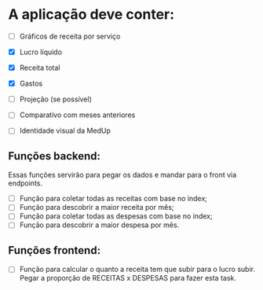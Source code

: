 # A aplicação deve conter:

- [ ] Gráficos de receita por serviço
- [x] Lucro líquido
- [x] Receita total
- [x] Gastos
- [ ] Projeção (se possível)
- [ ] Comparativo com meses anteriores
- [ ] Identidade visual da MedUp


## Funções backend:

Essas funções servirão para pegar os dados e mandar para o front via endpoints.

- [ ] Função para coletar todas as receitas com base no index;
- [ ] Função para descobrir a maior receita por mês;
- [ ] Função para coletar todas as despesas com base no index;
- [ ] Função para descobrir a maior despesa por mês.

## Funções frontend:

- [ ] Função para calcular o quanto a receita tem que subir para o lucro subir. Pegar a proporção de RECEITAS x DESPESAS para fazer esta task.